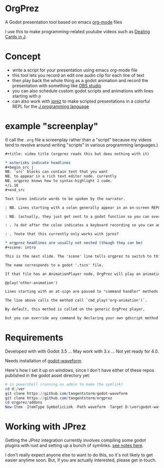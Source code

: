 # OrgPrez

A Godot presentation tool based on emacs [org-mode](https://orgmode.org/) files

I use this to make programming-related youtube videos such as [Dealing Cards in J](https://www.youtube.com/watch?v=eXGKK8BkCkg).

# Concept

- write a script for your presentation using emacs org-mode file
- this tool lets you record an edit one audio clip for each line of text
- then play back the whole thing as a godot animation and record the presentation with something like [OBS studio](https://obsproject.com/)
- you can also schedule custom godot scripts and animations with lines starting with `@`
- can also work with [jprez](https://github.com/tangentstorm/jprez) to make scripted presentations in a colorful REPL for the [J programming language](https://www.jsoftware.com/#/README)

# example "screenplay"

(I call the `.org` file a screenplay rather than a "script" because my videos tend to revolve around writing "scripts" in various programming languages.)

```org
#+title: video title (orgprez reads this but does nothing with it)

* asterisks indicate headlines
#+begin_src j
NB. 'src' blocks can contain text that you want
NB. to appear in a rich text editor node. currently
NB. orgprez knows how to syntax-highlight J code.
+/i.10
#+end_src

Text lines indicate words to be spoken by the narrator.

: NB. Lines starting with a colon generally appear in an on-screen REPL.

: NB. (actually, they just get sent to a godot function so you can override this)

: . ?a dot after the colon indicates a keyboard recording so you can animate typing?

: . ?note that this currently only works with jprez?

* orgprez headlines are usually not nested (though they can be)
#+scene: intro

This is the next slide. The 'scene' line tells orgprez to switch to this scene in its "slide deck".

The name corresponds to a godot '.tscn' file.

If that file has an AnimationPlayer node, OrgPrez will play an animation named 'init' every time you switch to this slide.

@play('other-animation')

Lines starting with an at-sign are passed to "command handler" methods in godot.

The line above calls the method call `cmd_play('org-animation')`.

By default, this method is called on the generic OrgPrez player,

but you can override any command by declaring your own gdscript method on your scene's root node.

```



# Requirements

Developed with with Godot 3.5 ... May work with 3.x ... Not yet ready for 4.0.

Needs installation of [godot-waveform](https://github.com/tangentstorm/godot-waveform).

Here's how I set it up on windows, since I don't have either of these repos published in the godot asset directory yet:

```powershell
# in powershell (running as admin to make the symlink)
cd d:/ver
git clone https://github.com/tangentstorm/godot-waveform
git clone https://github.com/tangentstorm/orgprez
cd orgprez/addons
New-Item -ItemType SymbolicLink -Path waveform -Target D:\ver\godot-waveform\addons\waveform\
```

# Working with JPrez

Getting the JPrez integration currently involves compiling some godot plugins with rust and setting up a bunch of symlinks. [see notes here](https://github.com/tangentstorm/j-talks/tree/master/addons).

I don't really expect anyone else to want to do this, so it's not likely to get easier anytime soon. But, if you are actually interested, please get in touch.
